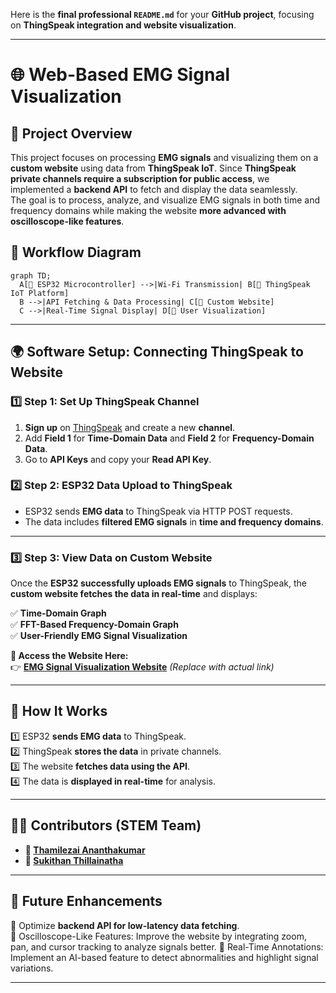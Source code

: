   Here is the **final professional `README.md`** for your **GitHub project**, focusing on **ThingSpeak integration and website visualization**.  

---

# **🌐 Web-Based EMG Signal Visualization**  

## **📌 Project Overview**  
This project focuses on processing **EMG signals** and visualizing them on a **custom website** using data from **ThingSpeak IoT**. Since **ThingSpeak private channels require a subscription for public access**, we implemented a **backend API** to fetch and display the data seamlessly.  
The goal is to process, analyze, and visualize EMG signals in both time and frequency domains while making the website **more advanced with oscilloscope-like features**.
## **📜 Workflow Diagram**  

```mermaid
graph TD;
  A[🔹 ESP32 Microcontroller] -->|Wi-Fi Transmission| B[🔹 ThingSpeak IoT Platform]
  B -->|API Fetching & Data Processing| C[🔹 Custom Website]
  C -->|Real-Time Signal Display| D[🔹 User Visualization]
```

---

## **🌍 Software Setup: Connecting ThingSpeak to Website**  

### **1️⃣ Step 1: Set Up ThingSpeak Channel**  
1. **Sign up** on [ThingSpeak](https://thingspeak.com/) and create a new **channel**.  
2. Add **Field 1** for **Time-Domain Data** and **Field 2** for **Frequency-Domain Data**.  
3. Go to **API Keys** and copy your **Read API Key**.  

### **2️⃣ Step 2: ESP32 Data Upload to ThingSpeak**  
- ESP32 sends **EMG data** to ThingSpeak via HTTP POST requests.  
- The data includes **filtered EMG signals** in **time and frequency domains**.  

---

### **3️⃣ Step 3: View Data on Custom Website**  
Once the **ESP32 successfully uploads EMG signals** to ThingSpeak, the **custom website fetches the data in real-time** and displays:  

✅ **Time-Domain Graph**  
✅ **FFT-Based Frequency-Domain Graph**  
✅ **User-Friendly EMG Signal Visualization**  

**🔗 Access the Website Here:**  
👉 [**EMG Signal Visualization Website**](#) _(Replace with actual link)_  

---

## **📢 How It Works**
1️⃣ ESP32 **sends EMG data** to ThingSpeak.  
2️⃣ ThingSpeak **stores the data** in private channels.  
3️⃣ The website **fetches data using the API**.  
4️⃣ The data is **displayed in real-time** for analysis.  

---

## **👨‍💻 Contributors (STEM Team)**  
- **🔹 [Thamilezai Ananthakumar](https://github.com/ThamilezaiAnanthakumar)**  
- **🔹 [Sukithan Thillainatha](https://github.com/Sukithan)**  
 

---

## **🚀 Future Enhancements**   
🔹 Optimize **backend API for low-latency data fetching**.  
🔹 Oscilloscope-Like Features: Improve the website by integrating zoom, pan, and cursor tracking to analyze signals better.
🔹 Real-Time Annotations: Implement an AI-based feature to detect abnormalities and highlight signal variations.


---

  
 

